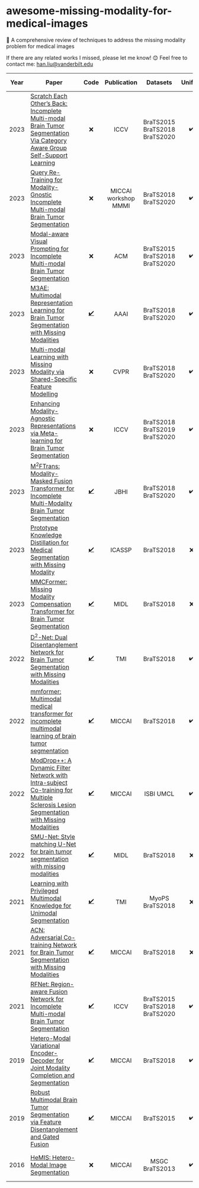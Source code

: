 # awesome-missing-modality-for-medical-images
📝 A comprehensive review of techniques to address the missing modality problem for medical images

If there are any related works I missed, please let me know! 😊 Feel free to contact me: han.liu@vanderbilt.edu

| Year | Paper | Code | Publication | Datasets | Unified | Reported results |
| :---: | --- | :---: | :---: | :---: | :---: | :---: |
| 2023 | [Scratch Each Other’s Back: Incomplete Multi-modal Brain Tumor Segmentation Via Category Aware Group Self-Support Learning](https://openaccess.thecvf.com/content/ICCV2023/papers/Qiu_Scratch_Each_Others_Back_Incomplete_Multi-Modal_Brain_Tumor_Segmentation_via_ICCV_2023_paper.pdf) | :x: | ICCV  | BraTS2015 BraTS2018 BraTS2020 | :heavy_check_mark: | > H-UVED, RobustSeg, RFNet, mmformer |
| 2023 | [Query Re-Training for Modality-Gnostic Incomplete Multi-modal Brain Tumor Segmentation](https://chendl02.github.io/data/MICCAI2023-Query%20Re-Training%20for%20Modality-Gnostic%20and%20Robust%20Incomplete%20Multi-modal%20Brain%20Tumor%20Segmentation.pdf) | :x: | MICCAI workshop MMMI  | BraTS2018 BraTS2020 | :heavy_check_mark: | > H-UVED, RobustSeg, RFNet, mmformer |
| 2023 | [Modal-aware Visual Prompting for Incomplete Multi-modal Brain Tumor Segmentation](https://dl.acm.org/doi/pdf/10.1145/3581783.3611712) | :x: | ACM  | BraTS2015 BraTS2018 BraTS2020 | :heavy_check_mark: | > HeMIS, H-UVED, RobustSeg, mmformer |
| 2023 | [M3AE: Multimodal Representation Learning for Brain Tumor Segmentation with Missing Modalities](https://arxiv.org/pdf/2303.05302.pdf) | [:heavy_check_mark:](https://github.com/ccarliu/m3ae) | AAAI  | BraTS2018 BraTS2020 | :heavy_check_mark: | > H-UVED, ACN, SMU-Net, RFNet |
| 2023 | [Multi-modal Learning with Missing Modality via Shared-Specific Feature Modelling](https://arxiv.org/pdf/2307.14126.pdf) | :x: | CVPR  | BraTS2018 BraTS2020 | :heavy_check_mark: | > HeMIS, H-UVED, RobustSeg, mmformer, ACN, KD-Net |
| 2023 | [Enhancing Modality-Agnostic Representations via Meta-learning for Brain Tumor Segmentation](https://openaccess.thecvf.com/content/ICCV2023/papers/Konwer_Enhancing_Modality-Agnostic_Representations_via_Meta-Learning_for_Brain_Tumor_Segmentation_ICCV_2023_paper.pdf) | :x: | ICCV  | BraTS2018 BraTS2019 BraTS2020 | :heavy_check_mark: | > HeMIS, H-UVED, D2-Net, ACN, RFNet, mmformer |
| 2023 | [M<sup>2</sup>FTrans: Modality-Masked Fusion Transformer for Incomplete Multi-Modality Brain Tumor Segmentation](https://ieeexplore-ieee-org.proxy.library.vanderbilt.edu/stamp/stamp.jsp?tp=&arnumber=10288381) | [:heavy_check_mark:](https://github.com/Jun-Jie-Shi/M2FTrans) | JBHI  | BraTS2018 BraTS2020 | :heavy_check_mark: | > HeMIS, H-UVED, RobustSeg, RFNet, mmformer, ACN, SMU-Net |
| 2023 | [Prototype Knowledge Distillation for Medical Segmentation with Missing Modality](https://arxiv.org/pdf/2303.09830.pdf) | [:heavy_check_mark:](https://github.com/SakurajimaMaiii/ProtoKD) | ICASSP  | BraTS2018 | :x: | > H-UVED, KD-Net, PMKL |
| 2023 | [MMCFormer: Missing Modality Compensation Transformer for Brain Tumor Segmentation](https://openreview.net/pdf?id=PD0ASSmvlE) | [:heavy_check_mark:](https://github.com/xmindflow/MMCFormer) | MIDL | BraTS2018 | :x: | > HeMIS, H-UVED, ACN, SMU |
| 2022 | [D<sup>2</sup>-Net: Dual Disentanglement Network for Brain Tumor Segmentation with Missing Modalities](https://ieeexplore-ieee-org.proxy.library.vanderbilt.edu/stamp/stamp.jsp?tp=&arnumber=9775681) | [:heavy_check_mark:](https://github.com/CityU-AIM-Group/D2Net) | TMI | BraTS2018 | :heavy_check_mark: | > HeMIS, H-UVED, KD-net, ACN, RobustSeg |
| 2022 | [mmformer: Multimodal medical transformer for incomplete multimodal learning of brain tumor segmentation](https://arxiv.org/pdf/2206.02425.pdf) | [:heavy_check_mark:](https://github.com/YaoZhang93/mmFormer) | MICCAI | BraTS2018 | :heavy_check_mark: | > HeMIS, H-UVED; < ACN |
| 2022 | [ModDrop++: A Dynamic Filter Network with Intra-subject Co-training for Multiple Sclerosis Lesion Segmentation with Missing Modalities](https://arxiv.org/pdf/2203.04959.pdf) | [:heavy_check_mark:](https://github.com/han-liu/ModDropPlusPlus) | MICCAI | ISBI UMCL | :heavy_check_mark: | > modality dropout |
| 2022 | [SMU-Net: Style matching U-Net for brain tumor segmentation with missing modalities](https://arxiv.org/pdf/2204.02961.pdf) | [:heavy_check_mark:](https://github.com/rezazad68/smunet) | MIDL | BraTS2018 | :x: | > HeMIS, H-UVED, ACN |
| 2021 | [Learning with Privileged Multimodal Knowledge for Unimodal Segmentation](https://ieeexplore-ieee-org.proxy.library.vanderbilt.edu/stamp/stamp.jsp?tp=&arnumber=9567675) | [:heavy_check_mark:](https://github.com/cchen-cc/PMKL) | TMI | MyoPS BraTS2018 | :x: | > RobustSeg, SynthesisNet, KD-Net |
| 2021 | [ACN: Adversarial Co-training Network for Brain Tumor Segmentation with Missing Modalities](https://arxiv.org/pdf/2106.14591.pdf) | [:heavy_check_mark:](https://github.com/Wangyixinxin/ACN) | MICCAI | BraTS2018 | :x: | > HeMIS, H-UVED, KD-Net |
| 2021 | [RFNet: Region-aware Fusion Network for Incomplete Multi-modal Brain Tumor Segmentation](https://openaccess.thecvf.com/content/ICCV2021/papers/Ding_RFNet_Region-Aware_Fusion_Network_for_Incomplete_Multi-Modal_Brain_Tumor_Segmentation_ICCV_2021_paper.pdf) | [:heavy_check_mark:](https://github.com/dyh127/RFNet) | ICCV | BraTS2015 BraTS2018 BraTS2020 | :heavy_check_mark: | > HeMIS, H-UVED, RobustSeg |
| 2019 | [Hetero-Modal Variational Encoder-Decoder for Joint Modality Completion and Segmentation](https://arxiv.org/pdf/1907.11150.pdf) | [:heavy_check_mark:](https://github.com/ReubenDo/U-HVED) | MICCAI | BraTS2018 | :heavy_check_mark: | > HeMIS, H-HeMIS; < Ind. model |
| 2019 | [Robust Multimodal Brain Tumor Segmentation via Feature Disentanglement and Gated Fusion](https://arxiv.org/pdf/2002.09708.pdf) | [:heavy_check_mark:](https://github.com/cchen-cc/Robust-Mseg) | MICCAI | BraTS2015 | :heavy_check_mark: | > HeMIS, imputation MLP |
| 2016 | [HeMIS: Hetero-Modal Image Segmentation](https://arxiv.org/pdf/1607.05194.pdf) | :x: | MICCAI | MSGC BraTS2013 | :heavy_check_mark: | > mean-filling, imputation MLP |
